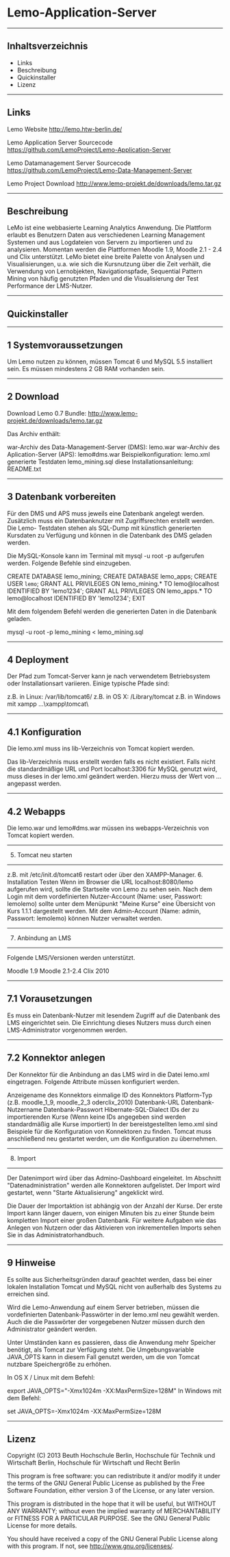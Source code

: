 Lemo-Application-Server
=======================
--------------------------------------------------------------------------------
Inhaltsverzeichnis
--------------------------------------------------------------------------------
 - Links
 - Beschreibung
 - Quickinstaller
 - Lizenz

--------------------------------------------------------------------------------
Links
--------------------------------------------------------------------------------
Lemo Website
  http://lemo.htw-berlin.de/

Lemo Application Server Sourcecode
	https://github.com/LemoProject/Lemo-Application-Server

Lemo Datamanagement Server Sourcecode
	https://github.com/LemoProject/Lemo-Data-Management-Server

Lemo Project Download
	http://www.lemo-projekt.de/downloads/lemo.tar.gz

--------------------------------------------------------------------------------
Beschreibung
--------------------------------------------------------------------------------
LeMo ist eine webbasierte Learning Analytics Anwendung. Die Plattform erlaubt
es Benutzern Daten aus verschiedenen Learning Management Systemen und aus 
Logdateien von Servern zu importieren und zu analysieren. Momentan werden die 
Plattformen Moodle 1.9, Moodle 2.1 - 2.4 und Clix unterstützt. LeMo bietet eine 
breite Palette von Analysen und Visualisierungen, u.a. wie sich die
Kursnutzung über die Zeit verhält, die Verwendung von Lernobjekten,
Navigationspfade, Sequential Pattern Mining von häufig genutzten Pfaden und die
Visualisierung der Test Performance der LMS-Nutzer.

--------------------------------------------------------------------------------
Quickinstaller
--------------------------------------------------------------------------------
---------------------------------------
1 Systemvoraussetzungen
---------------------------------------
Um Lemo nutzen zu können, müssen Tomcat 6 und MySQL 5.5 installiert sein.
Es müssen mindestens 2 GB RAM vorhanden sein.

---------------------------------------
2 Download
---------------------------------------
Download Lemo 0.7 Bundle:
http://www.lemo-projekt.de/downloads/lemo.tar.gz

Das Archiv enthält:

war-Archiv des Data-Management-Server (DMS): lemo.war
war-Archiv des Aplication-Server (APS): lemo#dms.war
Beispielkonfiguration: lemo.xml
generierte Testdaten lemo_mining.sql
diese Installationsanleitung: README.txt

---------------------------------------
3 Datenbank vorbereiten
---------------------------------------
Für den DMS und APS muss jeweils eine Datenbank angelegt werden. Zusätzlich 
muss ein Datenbanknutzer mit Zugriffsrechten erstellt werden. Die Lemo-
Testdaten stehen als SQL-Dump mit künstlich generierten Kursdaten zu Verfügung
und können in die Datenbank des DMS geladen werden.

Die MySQL-Konsole kann im Terminal mit mysql -u root -p aufgerufen werden.
Folgende Befehle sind einzugeben.

CREATE DATABASE lemo_mining;
CREATE DATABASE lemo_apps;
CREATE USER `lemo`;
GRANT ALL PRIVILEGES ON lemo_mining.* TO
	lemo@localhost IDENTIFIED BY 'lemo1234';
GRANT ALL PRIVILEGES ON lemo_apps.* TO 
	lemo@localhost IDENTIFIED BY 'lemo1234';
EXIT

Mit dem folgendem Befehl werden die generierten Daten in die Datenbank geladen.

mysql -u root -p lemo_mining < lemo_mining.sql

---------------------------------------
4 Deployment
---------------------------------------
Der Pfad zum Tomcat-Server kann je nach verwendetem Betriebsystem oder 
Installationsart variieren. Einige typische Pfade sind:

z.B. in Linux: /var/lib/tomcat6/
z.B. in OS X: /Library/tomcat
z.B. in Windows mit xampp ...\xampp\tomcat\

-------------------
4.1 Konfiguration
-------------------
Die lemo.xml muss ins lib-Verzeichnis von Tomcat kopiert werden.

Das lib-Verzeichnis muss erstellt werden falls es nicht existiert.
Falls nicht die standardmäßige URL und Port localhost:3306 für MySQL genutzt
wird, muss dieses in der lemo.xml geändert werden. Hierzu muss der Wert von
<property name="hibernate.connection.url">...</property> angepasst werden.

-------------------
4.2 Webapps
-------------------
Die lemo.war und lemo#dms.war müssen ins webapps-Verzeichnis von Tomcat
kopiert werden.

---------------------------------------
5. Tomcat neu starten
---------------------------------------
z.B. mit /etc/init.d/tomcat6 restart oder über den XAMPP-Manager.
6. Installation Testen
Wenn im Browser die URL localhost:8080/lemo aufgerufen wird, sollte die
Startseite von Lemo zu sehen sein. Nach dem Login mit dem vordefinierten
Nutzer-Account (Name: user, Passwort: lemolemo) sollte unter dem Menüpunkt
"Meine Kurse" eine Übersicht von Kurs 1.1.1 dargestellt werden. Mit dem
Admin-Account (Name: admin, Passwort: lemolemo) können Nutzer verwaltet werden.

---------------------------------------
7. Anbindung an LMS
---------------------------------------
Folgende LMS/Versionen werden unterstützt.

Moodle 1.9
Moodle 2.1-2.4
Clix 2010

-------------------
7.1 Vorausetzungen
-------------------

Es muss ein Datenbank-Nutzer mit lesendem Zugriff auf die Datenbank des LMS
eingerichtet sein. Die Einrichtung dieses Nutzers muss durch einen
LMS-Administrator vorgenommen werden.

-------------------
7.2 Konnektor anlegen
-------------------
Der Konnektor für die Anbindung an das LMS wird in die Datei lemo.xml
eingetragen. Folgende Attribute müssen konfiguriert werden.

Anzeigename des Konnektors
einmalige ID des Konnektors
Platform-Typ (z.B. moodle_1_9, moodle_2_3 oderclix_2010)
Datenbank-URL
Datenbank-Nutzername
Datenbank-Passwort
Hibernate-SQL-Dialect
IDs der zu importierenden Kurse (Wenn keine IDs angegeben sind werden
standardmäßig alle Kurse importiert)
In der bereistgestellten lemo.xml sind Beispiele für die Konfiguration von
Konnektoren zu finden.
Tomcat muss anschließend neu gestartet werden, um die Konfiguration zu
übernehmen.

---------------------------------------
8. Import
---------------------------------------
Der Datenimport wird über das Admino-Dashboard eingeleitet. Im Abschnitt
"Datenadministration" werden alle Konnektoren aufgelistet. Der Import wird
gestartet, wenn "Starte Aktualisierung" angeklickt wird.

Die Dauer der Importaktion ist abhängig von der Anzahl der Kurse. Der erste
Import kann länger dauern, von einigen Minuten bis zu einer Stunde beim
kompletten Import einer großen Datenbank.
Für weitere Aufgaben wie das Anlegen von Nutzern oder das Aktivieren von
inkrementellen Imports sehen Sie in das Administratorhandbuch.

---------------------------------------
9 Hinweise
---------------------------------------
Es sollte aus Sicherheitsgründen darauf geachtet werden, dass bei einer
lokalen Installation Tomcat und MySQL nicht von außerhalb des Systems zu
erreichen sind.

Wird die Lemo-Anwendung auf einem Server betrieben, müssen die vordefinierten
Datenbank-Passwörter in der lemo.xml neu gewählt werden. Auch die die
Passwörter der vorgegebenen Nutzer müssen durch den Administrator geändert
werden.

Unter Umständen kann es passieren, dass die Anwendung mehr Speicher benötigt,
als Tomcat zur Verfügung steht. Die Umgebungsvariable JAVA_OPTS kann in diesem
Fall genutzt werden, um die von Tomcat nutzbare Speichergröße zu erhöhen.

In OS X / Linux mit dem Befehl:

export JAVA_OPTS="-Xmx1024m -XX:MaxPermSize=128M"
In Windows mit dem Befehl:

set JAVA_OPTS=-Xmx1024m -XX:MaxPermSize=128M

--------------------------------------------------------------------------------
Lizenz
--------------------------------------------------------------------------------
Copyright (C) 2013
Beuth Hochschule Berlin, Hochschule für Technik und Wirtschaft Berlin,
Hochschule für Wirtschaft und Recht Berlin

This program is free software: you can redistribute it and/or modify
it under the terms of the GNU General Public License as published by
the Free Software Foundation, either version 3 of the License, or
any later version.

This program is distributed in the hope that it will be useful,
but WITHOUT ANY WARRANTY; without even the implied warranty of
MERCHANTABILITY or FITNESS FOR A PARTICULAR PURPOSE. See the
GNU General Public License for more details.

You should have received a copy of the GNU General Public License
along with this program.  If not, see <http://www.gnu.org/licenses/>.
